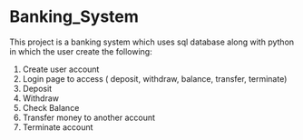 # Banking_System
This project is a banking system which uses sql database along with python in which the user create the following:
1) Create user account
2) Login page to access ( deposit, withdraw, balance, transfer, terminate)
3) Deposit
4) Withdraw
5) Check Balance
6) Transfer money to another account
7) Terminate account
